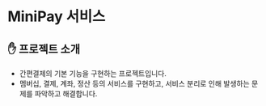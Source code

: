 # MiniPay 서비스

## ✋ 프로젝트 소개

- 간편결제의 기본 기능을 구현하는 프로젝트입니다.
- 멤버십, 결제, 계좌, 정산 등의 서비스를 구현하고, 서비스 분리로 인해 발생하는 문제를 파악하고 해결합니다.